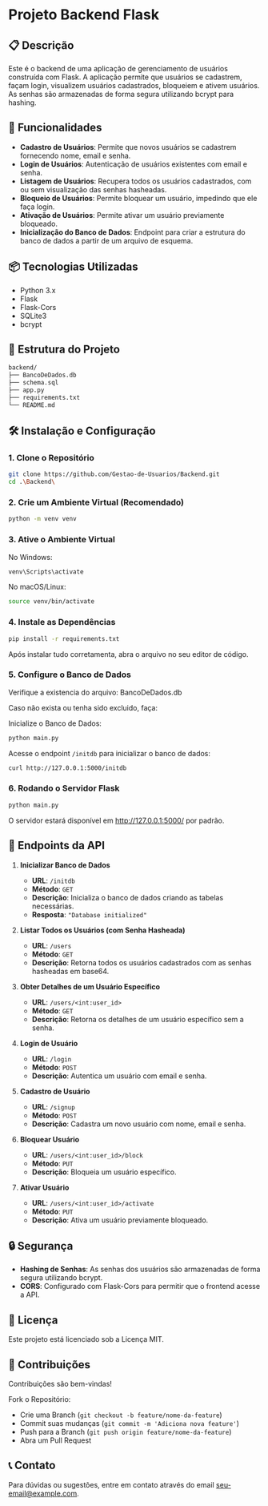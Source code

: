 # Projeto Backend Flask

## 📋 Descrição
Este é o backend de uma aplicação de gerenciamento de usuários construída com Flask. A aplicação permite que usuários se cadastrem, façam login, visualizem usuários cadastrados, bloqueiem e ativem usuários. As senhas são armazenadas de forma segura utilizando bcrypt para hashing.

## 🚀 Funcionalidades
- **Cadastro de Usuários**: Permite que novos usuários se cadastrem fornecendo nome, email e senha.
- **Login de Usuários**: Autenticação de usuários existentes com email e senha.
- **Listagem de Usuários**: Recupera todos os usuários cadastrados, com ou sem visualização das senhas hasheadas.
- **Bloqueio de Usuários**: Permite bloquear um usuário, impedindo que ele faça login.
- **Ativação de Usuários**: Permite ativar um usuário previamente bloqueado.
- **Inicialização do Banco de Dados**: Endpoint para criar a estrutura do banco de dados a partir de um arquivo de esquema.

## 📦 Tecnologias Utilizadas
- Python 3.x
- Flask
- Flask-Cors
- SQLite3
- bcrypt

## 📑 Estrutura do Projeto

```bash
backend/
├── BancoDeDados.db
├── schema.sql
├── app.py
├── requirements.txt
└── README.md
```

## 🛠️ Instalação e Configuração

### 1. Clone o Repositório
```bash
git clone https://github.com/Gestao-de-Usuarios/Backend.git
cd .\Backend\
```

### 2. Crie um Ambiente Virtual (Recomendado)
```bash
python -m venv venv
```

### 3. Ative o Ambiente Virtual
No Windows:
```bash
venv\Scripts\activate
```
No macOS/Linux:
```bash
source venv/bin/activate
```

### 4. Instale as Dependências
```bash
pip install -r requirements.txt
```
Após instalar tudo corretamenta, abra o arquivo no seu editor de código.

### 5. Configure o Banco de Dados
Verifique a existencia do arquivo: BancoDeDados.db

Caso não exista ou tenha sido excluido, faça:

Inicialize o Banco de Dados:
```bash
python main.py
```

Acesse o endpoint `/initdb` para inicializar o banco de dados:
```bash
curl http://127.0.0.1:5000/initdb
```

### 6. Rodando o Servidor Flask
```bash
python main.py
```

O servidor estará disponível em http://127.0.0.1:5000/ por padrão.

## 🔧 Endpoints da API

1. **Inicializar Banco de Dados**
   - **URL**: `/initdb`
   - **Método**: `GET`
   - **Descrição**: Inicializa o banco de dados criando as tabelas necessárias.
   - **Resposta**: `"Database initialized"`

2. **Listar Todos os Usuários (com Senha Hasheada)**
   - **URL**: `/users`
   - **Método**: `GET`
   - **Descrição**: Retorna todos os usuários cadastrados com as senhas hasheadas em base64.

3. **Obter Detalhes de um Usuário Específico**
   - **URL**: `/users/<int:user_id>`
   - **Método**: `GET`
   - **Descrição**: Retorna os detalhes de um usuário específico sem a senha.

4. **Login de Usuário**
   - **URL**: `/login`
   - **Método**: `POST`
   - **Descrição**: Autentica um usuário com email e senha.

5. **Cadastro de Usuário**
   - **URL**: `/signup`
   - **Método**: `POST`
   - **Descrição**: Cadastra um novo usuário com nome, email e senha.

6. **Bloquear Usuário**
   - **URL**: `/users/<int:user_id>/block`
   - **Método**: `PUT`
   - **Descrição**: Bloqueia um usuário específico.

7. **Ativar Usuário**
   - **URL**: `/users/<int:user_id>/activate`
   - **Método**: `PUT`
   - **Descrição**: Ativa um usuário previamente bloqueado.

## 🔒 Segurança
- **Hashing de Senhas**: As senhas dos usuários são armazenadas de forma segura utilizando bcrypt.
- **CORS**: Configurado com Flask-Cors para permitir que o frontend acesse a API.

## 📄 Licença
Este projeto está licenciado sob a Licença MIT.

## 🤝 Contribuições
Contribuições são bem-vindas!

Fork o Repositório:
- Crie uma Branch (`git checkout -b feature/nome-da-feature`)
- Commit suas mudanças (`git commit -m 'Adiciona nova feature'`)
- Push para a Branch (`git push origin feature/nome-da-feature`)
- Abra um Pull Request

## 📞 Contato
Para dúvidas ou sugestões, entre em contato através do email seu-email@example.com.
